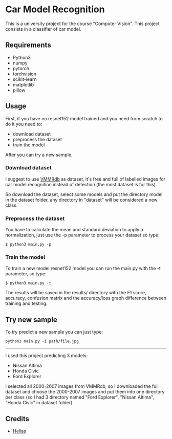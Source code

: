 # Car Model Recognition

This is a university project for the course "Computer Vision".
This project consists in a classifier of car model.

## Requirements
- Python3
- numpy
- pytorch
- torchvision
- scikit-learn
- matplotlib
- pillow

## Usage

First, if you have no resnet152 model trained and you need from scratch to do it you need to:

- download dataset
- preprocess the dataset
- train the model

After you can try a new sample.

### Download dataset

I suggest to use [VMMRdb](http://vmmrdb.cecsresearch.org/) as dataset, it's free and full of labelled images for car model recognition instead of detection (the most dataset is for this).

So download the dataset, select some models and put the directory model in the dataset folder, any directory in "dataset" will be considered a new class.

### Preprocess the dataset
You have to calculate the mean and standard deviation to apply a normalization, just use the -p parameter to process your dataset so type:

```
$ python3 main.py -p
```

### Train the model

To train a new model resnet152 model you can run the main.py with the -t parameter, so type:

```
$ python3 main.py -t
```

The results will be saved in the results/ directory with the F1 score, accuracy, confusion matrix and the accuracy/loss graph difference between training and testing.

## Try new sample

To try predict a new sample you can just type:
```
python3 main.py -i path/file.jpg
```

---

I used this project predicting 3 models:
- Nissan Altima
- Honda Civic
- Ford Explorer

I selected all 2000-2007 images from VMMRdb, so I downloaded the full dataset and choose the 2000-2007 images and put them into one directory per class (so I had 3 directory named "Ford Explorer", "Nissan Altima", "Honda Civic" in dataset folder).

## Credits
- [Helias](https://github.com/Helias)
